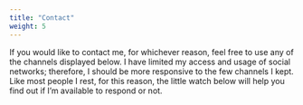 ```yaml
---
title: "Contact"
weight: 5
---
```


If you would like to contact me, for whichever reason, feel free to use any of the channels displayed below. I have limited my access and usage of social networks; therefore, I should be more responsive to the few channels I kept. Like most people I rest, for this reason, the little watch below will help you find out if I’m available to respond or not.
